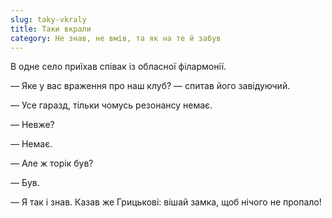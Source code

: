 ```yaml
---
slug: taky-vkraly
title: Таки вкрали
category: Не знав, не вмів, та як на те й забув
---
```

В одне село приїхав співак із обласної філармонії.

— Яке у вас враження про наш клуб? — спитав його завідуючий.

— Усе гаразд, тільки чомусь резонансу немає.

— Невже?

— Немає.

— Але ж торік був?

— Був.

— Я так і знав.  Казав же Грицькові: вішай замка, щоб нічого не пропало!
